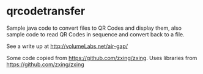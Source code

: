 qrcodetransfer
==============

Sample java code to convert files to QR Codes and display them, also sample code to read QR Codes in sequence and convert back to a file.

See a write up at http://volumeLabs.net/air-gap/

Some code copied from https://github.com/zxing/zxing. Uses libraries from https://github.com/zxing/zxing
